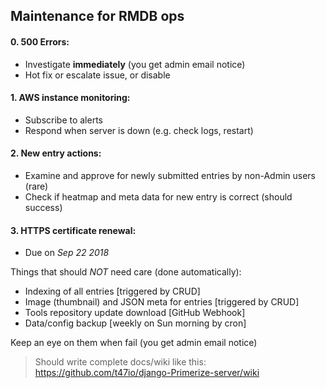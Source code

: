 ## Maintenance for RMDB ops

#### 0. 500 Errors:
- Investigate **immediately** (you get admin email notice)
- Hot fix or escalate issue, or disable

#### 1. AWS instance monitoring:
- Subscribe to alerts
- Respond when server is down (e.g. check logs, restart)

#### 2. New entry actions:
- Examine and approve for newly submitted entries by non-Admin users (rare)
- Check if heatmap and meta data for new entry is correct (should success)

#### 3. HTTPS certificate renewal:
- Due on _Sep 22 2018_

Things that should _NOT_ need care (done automatically):

- Indexing of all entries [triggered by CRUD]
- Image (thumbnail) and JSON meta for entries [triggered by CRUD]
- Tools repository update download [GitHub Webhook]
- Data/config backup [weekly on Sun morning by cron]

Keep an eye on them when fail (you get admin email notice)



> Should write complete docs/wiki like this: https://github.com/t47io/django-Primerize-server/wiki
